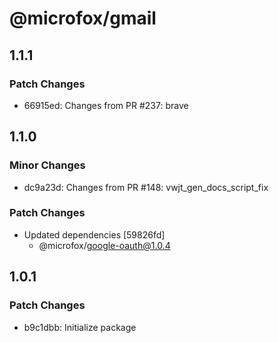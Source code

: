 # @microfox/gmail

## 1.1.1

### Patch Changes

- 66915ed: Changes from PR #237: brave

## 1.1.0

### Minor Changes

- dc9a23d: Changes from PR #148: vwjt_gen_docs_script_fix

### Patch Changes

- Updated dependencies [59826fd]
  - @microfox/google-oauth@1.0.4

## 1.0.1

### Patch Changes

- b9c1dbb: Initialize package
